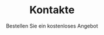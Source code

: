 ---
templateKey: 'contact-page'
path: '/kontakt'
lang: de
title: Kontakte
subtitle: Bestellen Sie ein kostenloses Angebot
address: 
    ulica: Obrońców Pokoju 21
    miasto: Gubin
    kod_pocztowy: 66-620
contact:
    telefon1: +48 664 478 788
    telefon2: +48 664 478 488
    mail: kajastudiodecor@gmail.com
open_hours:
    title: Öffnungszeiten
    day_start: Montag 
    day_end: Dienstag
    hour_start: '9:00'
    hour_end: '17:00'
---